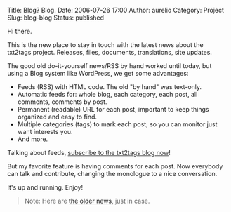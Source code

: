 Title: Blog? Blog.
Date: 2006-07-26 17:00
Author: aurelio
Category: Project
Slug: blog-blog
Status: published

Hi there.

This is the new place to stay in touch with the latest news about the
txt2tags project. Releases, files, documents, translations, site
updates.

The good old do-it-yourself news/RSS by hand worked until today, but
using a Blog system like WordPress, we get some advantages:

-   Feeds (RSS) with HTML code. The old "by hand" was text-only.
-   Automatic feeds for: whole blog, each category, each post, all
    comments, comments by post.
-   Permanent (readable) URL for each post, important to keep things
    organized and easy to find.
-   Multiple categories (tags) to mark each post, so you can monitor
    just want interests you.
-   And more.

Talking about feeds, [subscribe to the txt2tags blog
now](feed:http://txt2tags.wordpress.com/feed/)!

But my favorite feature is having comments for each post. Now everybody
can talk and contribute, changing the monologue to a nice conversation.

It's up and running. Enjoy!

> Note: Here are [the older
> news](http://txt2tags.org/oldnews.html), just in case.
